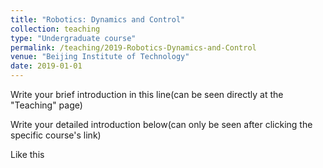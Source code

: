 ```yaml
---
title: "Robotics: Dynamics and Control"
collection: teaching
type: "Undergraduate course"
permalink: /teaching/2019-Robotics-Dynamics-and-Control
venue: "Beijing Institute of Technology"
date: 2019-01-01
---
```


Write your brief introduction in this line(can be seen directly at the "Teaching" page)

Write your detailed introduction below(can only be seen after clicking the specific course's link)

Like this